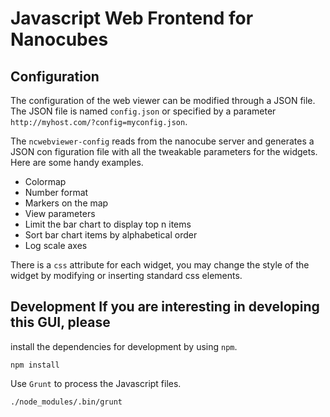 # Javascript Web Frontend for Nanocubes

## Configuration


The configuration of the web viewer can be modified through a JSON
file. The JSON file is named `config.json` or specified by a parameter
`http://myhost.com/?config=myconfig.json`.

The `ncwebviewer-config` reads from the nanocube server and generates
a JSON con figuration file with all the tweakable parameters for the
widgets.  Here are some handy examples.

* Colormap
* Number format
* Markers on the map
* View parameters
* Limit the bar chart to display top n items
* Sort bar chart items by alphabetical order
* Log scale axes


There is a `css` attribute for each widget, you may change the style
of the widget by modifying or inserting standard css elements.


## Development If you are interesting in developing this GUI, please
install the dependencies for development by using `npm`.

```
npm install
```

Use `Grunt` to process the Javascript files.

```
./node_modules/.bin/grunt
```